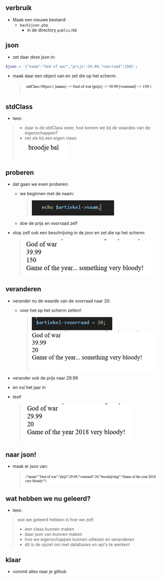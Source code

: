 ## verbruik

- Maak een nieuwe bestand:
  - `back2json.php`
    - in de directory `public/08`

## json

- zet daar deze json in:
```php
$json = '{"naam":"God of war","prijs":39.99,"voorraad":150}';
```

- maak daar een object van en zet die op het scherm:
    > ![](img/back2.PNG)
  

## stdClass

- lees:
> - daar is de stdClass weer, hoe komen we bij de waardes van de eigenschappen?
> - net als bij een eigen class:  
>   ![](img/naamscherm.PNG)

## proberen
- dat gaan we even proberen:
    - we beginnen met de naam:
        > ![](img/artiekelnaam.PNG)
    - doe de prijs en voorraad zelf

- stop zelf ook een beschrijving in de json en zet die op het scherm:
    > ![](img/gameoftheyear.PNG)

## veranderen

- verander nu de waarde van de voorraad naar 20:
    - voor het op het scherm zetten!
        > ![](img/naar20.PNG)
        > ![](img/20.PNG)
- verander ook de prijs naar 29.99
- en vul het jaar in

- test!
    > ![](img/correct.PNG)


## naar json!

- maak er json van:
    > ![](img/gowjson.PNG)


## wat hebben we nu geleerd?

- lees:
> wat we geleerd hebben is hoe we zelf:
> - een class kunnen maken
> - daar json van kunnen maken
> - hoe we eigenschappen kunnen uitlezen en veranderen
> - dit is de opzet om met databases en api's te werken!

## klaar
- commit alles naar je github